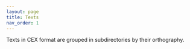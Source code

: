 ```yaml
---
layout: page
title: Texts
nav_order: 1
---
```




Texts in CEX format are grouped in subdirectories by their orthography.
